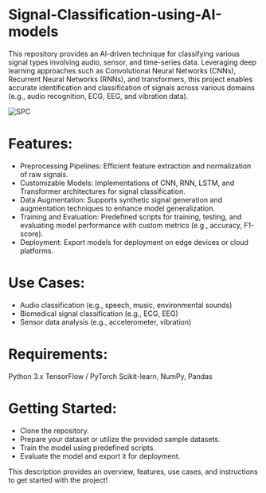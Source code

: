 # Signal-Classification-using-AI-models
This repository provides an AI-driven technique for classifying various signal types involving audio, sensor, and time-series data. Leveraging deep learning approaches such as Convolutional Neural Networks (CNNs), Recurrent Neural Networks (RNNs), and transformers, this project enables accurate identification and classification of signals across various domains (e.g., audio recognition, ECG, EEG, and vibration data).

![SPC](https://www.frontiersin.org/files/Articles/546769/fnsys-14-00043-HTML/image_m/fnsys-14-00043-g001.jpg)

# Features:
* Preprocessing Pipelines: Efficient feature extraction and normalization of raw signals.
* Customizable Models: Implementations of CNN, RNN, LSTM, and Transformer architectures for signal classification.
* Data Augmentation: Supports synthetic signal generation and augmentation techniques to enhance model generalization.
* Training and Evaluation: Predefined scripts for training, testing, and evaluating model performance with custom metrics (e.g., accuracy, F1-score).
* Deployment: Export models for deployment on edge devices or cloud platforms.
  
# Use Cases:
* Audio classification (e.g., speech, music, environmental sounds)
* Biomedical signal classification (e.g., ECG, EEG)
* Sensor data analysis (e.g., accelerometer, vibration)
# Requirements:
Python 3.x
TensorFlow / PyTorch
Scikit-learn, NumPy, Pandas
# Getting Started:
* Clone the repository.
* Prepare your dataset or utilize the provided sample datasets.
* Train the model using predefined scripts.
* Evaluate the model and export it for deployment.

This description provides an overview, features, use cases, and instructions to get started with the project!
